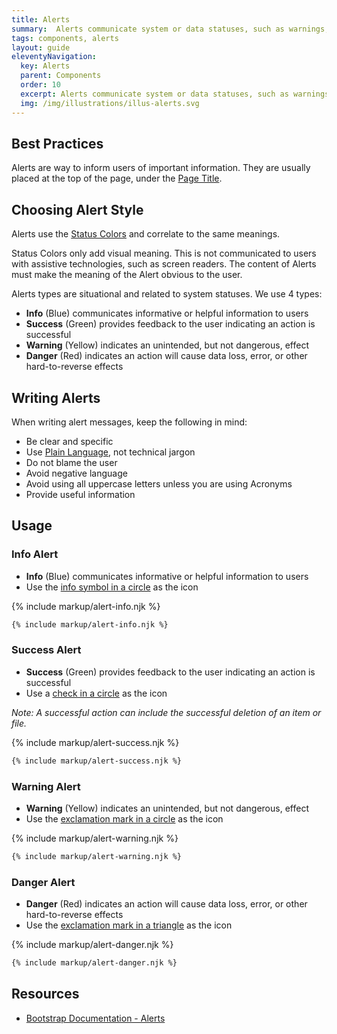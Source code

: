 ```yaml
---
title: Alerts
summary:  Alerts communicate system or data statuses, such as warnings, to users.
tags: components, alerts
layout: guide
eleventyNavigation:
  key: Alerts
  parent: Components
  order: 10
  excerpt: Alerts communicate system or data statuses, such as warnings, to users.
  img: /img/illustrations/illus-alerts.svg
---
```


## Best Practices

Alerts are way to inform users of important information. They are usually placed at the top of the page, under the [Page Title](/components/page-title/).

## Choosing Alert Style

Alerts use the [Status Colors](/theming/color) and correlate to the same meanings.

Status Colors only add visual meaning. This is not communicated to users with assistive technologies, such as screen readers. The content of Alerts must make the meaning of the Alert obvious to the user.

Alerts types are situational and related to system statuses. We use 4 types:

* **Info** (Blue) communicates informative or helpful information to users    
* **Success** (Green) provides feedback to the user indicating an action is successful
* **Warning** (Yellow) indicates an unintended, but not dangerous, effect    
* **Danger** (Red) indicates an action will cause data loss, error, or other hard-to-reverse effects

## Writing Alerts

When writing alert messages, keep the following in mind:

* Be clear and specific
* Use <a href="https://plainlanguage.gov/" target="_blank">Plain Language</a>, not technical jargon
* Do not blame the user
* Avoid negative language
* Avoid using all uppercase letters unless you are using Acronyms
* Provide useful information

## Usage
### Info Alert
* **Info** (Blue) communicates informative or helpful information to users
* Use the <a href="https://fontawesome.com/icons/info-circle?style=solid" target="_blank">info symbol in a circle</a> as the icon

{% include markup/alert-info.njk %}

``` html
{% include markup/alert-info.njk %}
```

### Success Alert
* **Success** (Green) provides feedback to the user indicating an action is successful
* Use a <a href="https://fontawesome.com/icons/check-circle?style=solid" target="_blank">check in a circle</a> as the icon

_Note: A successful action can include the successful deletion of an item or file._

{% include markup/alert-success.njk %}

``` html
{% include markup/alert-success.njk %}
```

### Warning Alert
* **Warning** (Yellow) indicates an unintended, but not dangerous, effect
* Use the <a href="https://fontawesome.com/icons/exclamation-circle?style=solid" target="_blank">exclamation mark in a circle</a> as the icon

{% include markup/alert-warning.njk %}

``` html
{% include markup/alert-warning.njk %}
```

### Danger Alert
* **Danger** (Red) indicates an action will cause data loss, error, or other hard-to-reverse effects
* Use the <a href="https://fontawesome.com/icons/exclamation-triangle?style=solid" target="_blank">exclamation mark in a triangle</a> as the icon

{% include markup/alert-danger.njk %}

``` html
{% include markup/alert-danger.njk %}
```

## Resources
* <a href="https://getbootstrap.com/docs/4.5/components/alerts/" target="_blank">Bootstrap Documentation - Alerts</a>
